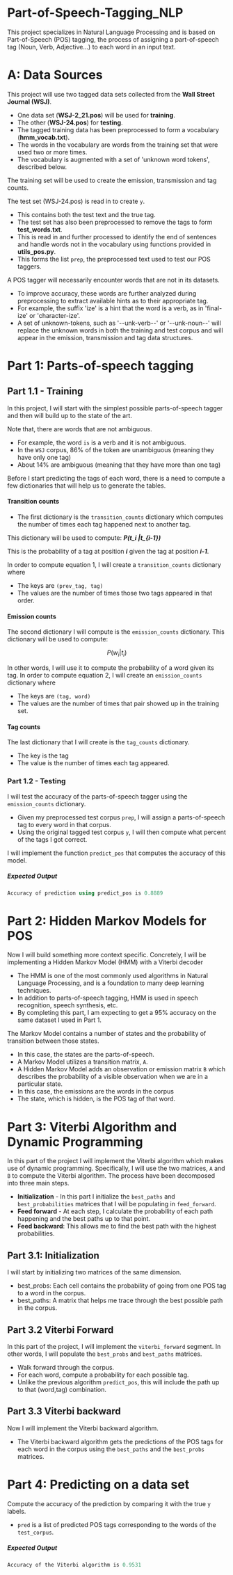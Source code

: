 # Part-of-Speech-Tagging_NLP
This project specializes in Natural Language Processing and is based on Part-of-Speech (POS) tagging, the process of assigning a part-of-speech tag (Noun, Verb, Adjective...) to each word in an input text.


<a name='0'></a>
# A: Data Sources
This project will use two tagged data sets collected from the **Wall Street Journal (WSJ)**. 
 
- One data set (**WSJ-2_21.pos**) will be used for **training**.
- The other (**WSJ-24.pos**) for **testing**. 
- The tagged training data has been preprocessed to form a vocabulary (**hmm_vocab.txt**). 
- The words in the vocabulary are words from the training set that were used two or more times. 
- The vocabulary is augmented with a set of 'unknown word tokens', described below. 

The training set will be used to create the emission, transmission and tag counts. 

The test set (WSJ-24.pos) is read in to create `y`. 
- This contains both the test text and the true tag. 
- The test set has also been preprocessed to remove the tags to form **test_words.txt**. 
- This is read in and further processed to identify the end of sentences and handle words not in the vocabulary using functions provided in **utils_pos.py**. 
- This forms the list `prep`, the preprocessed text used to test our POS taggers.

A POS tagger will necessarily encounter words that are not in its datasets. 
- To improve accuracy, these words are further analyzed during preprocessing to extract available hints as to their appropriate tag. 
- For example, the suffix 'ize' is a hint that the word is a verb, as in 'final-ize' or 'character-ize'. 
- A set of unknown-tokens, such as '--unk-verb--' or '--unk-noun--' will replace the unknown words in both the training and test corpus and will appear in the emission, transmission and tag data structures.


<a name='1'></a>
# Part 1: Parts-of-speech tagging 

<a name='1.1'></a>
## Part 1.1 - Training

In this project, I will start with the simplest possible parts-of-speech tagger and then will build up to the state of the art. 

Note that, there are words that are not ambiguous. 
- For example, the word `is` is a verb and it is not ambiguous. 
- In the `WSJ` corpus, 86% of the token are unambiguous (meaning they have only one tag) 
- About 14\% are ambiguous (meaning that they have more than one tag)

Before I start predicting the tags of each word, there is a need to compute a few dictionaries that will help us to generate the tables. 


#### Transition counts
- The first dictionary is the `transition_counts` dictionary which computes the number of times each tag happened next to another tag. 

This dictionary will be used to compute: 
***P(t_i |t_{i-1})***

This is the probability of a tag at position ***i*** given the tag at position ***i-1***.

In order to compute equation 1, I will create a `transition_counts` dictionary where 
- The keys are `(prev_tag, tag)`
- The values are the number of times those two tags appeared in that order. 


#### Emission counts
The second dictionary I will compute is the `emission_counts` dictionary. This dictionary will be used to compute:

$$P(w_i|t_i)\tag{2}$$

In other words, I will use it to compute the probability of a word given its tag. 
In order to compute equation 2, I will create an `emission_counts` dictionary where 
- The keys are `(tag, word)` 
- The values are the number of times that pair showed up in the training set. 


#### Tag counts
The last dictionary that I will create is the `tag_counts` dictionary. 
- The key is the tag 
- The value is the number of times each tag appeared.


<a name='1.2'></a>
### Part 1.2 - Testing

I will test the accuracy of the parts-of-speech tagger using the `emission_counts` dictionary. 
- Given my preprocessed test corpus `prep`, I will assign a parts-of-speech tag to every word in that corpus. 
- Using the original tagged test corpus `y`, I will then compute what percent of the tags I got correct. 

I will implement the function `predict_pos` that computes the accuracy of this model.

##### Expected Output
```CPP
Accuracy of prediction using predict_pos is 0.8889
```


<a name='2'></a>
# Part 2: Hidden Markov Models for POS

Now I will build something more context specific. Concretely, I will be implementing a Hidden Markov Model (HMM) with a Viterbi decoder
- The HMM is one of the most commonly used algorithms in Natural Language Processing, and is a foundation to many deep learning techniques.
- In addition to parts-of-speech tagging, HMM is used in speech recognition, speech synthesis, etc. 
- By completing this part, I am expecting to get a 95% accuracy on the same dataset I used in Part 1.

The Markov Model contains a number of states and the probability of transition between those states. 
- In this case, the states are the parts-of-speech. 
- A Markov Model utilizes a transition matrix, `A`. 
- A Hidden Markov Model adds an observation or emission matrix `B` which describes the probability of a visible observation when we are in a particular state. 
- In this case, the emissions are the words in the corpus
- The state, which is hidden, is the POS tag of that word.


<a name='3'></a>
# Part 3: Viterbi Algorithm and Dynamic Programming

In this part of the project I will implement the Viterbi algorithm which makes use of dynamic programming. Specifically, I will use the two matrices, `A` and `B` to compute the Viterbi algorithm. The process have been decomposed into three main steps. 

* **Initialization** - In this part I initialize the `best_paths` and `best_probabilities` matrices that I will be populating in `feed_forward`.
* **Feed forward** - At each step, I calculate the probability of each path happening and the best paths up to that point. 
* **Feed backward**: This allows me to find the best path with the highest probabilities. 

<a name='3.1'></a>
## Part 3.1:  Initialization 

I will start by initializing two matrices of the same dimension. 
- best_probs: Each cell contains the probability of going from one POS tag to a word in the corpus.
- best_paths: A matrix that helps me trace through the best possible path in the corpus. 

<a name='3.2'></a>
## Part 3.2 Viterbi Forward

In this part of the project, I will implement the `viterbi_forward` segment. In other words, I will populate the `best_probs` and `best_paths` matrices.
- Walk forward through the corpus.
- For each word, compute a probability for each possible tag. 
- Unlike the previous algorithm `predict_pos`, this will include the path up to that (word,tag) combination. 


<a name='3.3'></a>
## Part 3.3 Viterbi backward

Now I will implement the Viterbi backward algorithm.
- The Viterbi backward algorithm gets the predictions of the POS tags for each word in the corpus using the `best_paths` and the `best_probs` matrices.


<a name='4'></a>
# Part 4: Predicting on a data set

Compute the accuracy of the prediction by comparing it with the true `y` labels. 
- `pred` is a list of predicted POS tags corresponding to the words of the `test_corpus`. 


##### Expected Output
```CPP
Accuracy of the Viterbi algorithm is 0.9531
```
